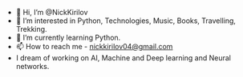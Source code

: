 - 👋 Hi, I’m @NickKirilov
- 👀 I’m interested in Python, Technologies, Music, Books, Travelling, Trekking.
- 🌱 I’m currently learning Python.
- 📫 How to reach me - nickkirilov04@gmail.com
- I dream of working on AI, Machine and Deep learning and Neural networks.
<!---
NickKirilov/NickKirilov is a ✨ special ✨ repository because its `README.md` (this file) appears on your GitHub profile.
You can click the Preview link to take a look at your changes.
--->

